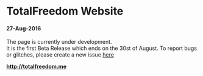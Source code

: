 <h1>TotalFreedom Website</h1>
<h4>27-Aug-2016</h4>

The page is currently under development.<br>
It is the first Beta Release which ends on the 30st of August.
To report bugs or glitches, please create a new issue <a href="https://github.com/TotalFreedom/Website/issues/new">here</a>


<b>http://totalfreedom.me</b>

